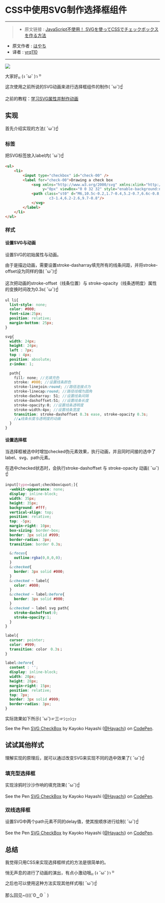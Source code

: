 # CSS中使用SVG制作选择框组件
***

>* 原文链接 : [JavaScript不使用！ SVGを使ってCSSでチェックボックスを作る方法](https://liginc.co.jp/315466)
* 原文作者 : [はやち](https://liginc.co.jp/member/member_detail?user=hayachi)
* 译者 : [yrq110](https://github.com/yrq110)

***

![](https://cdn.liginc.co.jp/wp-content/uploads/2016/12/14832784866283400_43-1310x874.jpg)


大家好₍₍ (ง ˘ω˘ )ว ⁾⁾

这次使用之前所说的SVG动画来进行选择框组件的制作( ˇωˇ)☝

之前的教程：[学习SVG属性并制作动画](https://github.com/yrq110/odds-and-ends/blob/master/%E5%AD%A6%E4%B9%A0SVG%E5%B1%9E%E6%80%A7%E5%B9%B6%E5%88%B6%E4%BD%9C%E5%8A%A8%E7%94%BB.md)

## 实现

首先介绍实现的方法( ˇωˇ)☝

### 标签

把SVG标签放入label内( ˇωˇ)☝

```html
<ul>
    <li>
        <input type="checkbox" id="check-00" />
        <label for="check-00">Drawing a check box
            <svg xmlns="http://www.w3.org/2000/svg" xmlns:xlink="http://www.w3.org/1999/xlink" x="0px"
                 y="0px" viewBox="0 0 32 32" style="enable-background:new 0 0 32 32;" xml:space="preserve">
            <path class="st0" d="M6,10.5c-0.2,1.7-0.4,5.2-0.7,6.6c-0.8,2.7-1.7,5.3-2.7,7.8c3.5-2,8.9-7.5,13.3-11.3c1.2-1,2.5-2.1,3.9-2.8
                    c3-1.4,6.2-2.6,9.7-0.8"/>
            </svg>
        </label>
    </li>
</ul>
```

### 样式
#### 设置SVG与动画

设置SVG的初始属性与动画。

由于是描边动画，需要设置stroke-dasharray填充所有的线条间距，并将stroke-offset设为同样的值( ˇωˇ)☝

这次把动画的stroke-offset（线条位置）与 stroke-opacity（线条透明度）属性的变换时间改为0.3s( ˇωˇ)☝

```scss
ul li{
  list-style: none;
  color: #000;
  font-size:25px;
  position: relative;
  margin-bottom: 25px;
}
 
svg{
  width: 24px;
  height: 24px;
  left : 7px;
  top : 4px;
  position: absolute;
  z-index: 1;
 
  path{
    fill: none; //无填充色
    stroke: #000; //设置线条颜色
    stroke-linejoin:round; //路径连接点为
    stroke-linecap:round; //路径线帽为圆角
    stroke-dasharray: 51; //设置线条间隔
    stroke-dashoffset:51; //设置线条长度
    stroke-opacity:0; //设置线条透明度
    stroke-width:4px; //设置线条宽度
    transition: stroke-dashoffset 0.3s ease, stroke-opacity 0.3s;
    //▲线条长度与透明度的动画
  }
}
```
#### 设置选择框

当选择框被选中时增加checked伪元素效果，执行动画，并且同时间接的选中了label、svg、path元素。

在选中checked状态时，会执行stroke-dashoffset 与 stroke-opacity 动画( ˇωˇ)☝

```scss
input[type=&quot;checkbox&quot;]{
  -webkit-appearance: none;
  display: inline-block;
  width: 35px;
  height: 35px;
  background: #fff;
  vertical-align: top;
  position: relative;
  top: -5px;
  margin-right: 10px;
  box-sizing: border-box;
  border: 3px solid #999;
  border-radius: 3px;
  transition: border 0.3s;
 
  &:focus{
    outline:rgba(0,0,0,0);
  }
  &:checked{
    border: 3px solid #000;
  }
  &:checked ~ label{
    color: #000;
  }
  &:checked ~ label:before{
    border: 3px solid #000;
  }
  &:checked ~ label svg path{
    stroke-dashoffset:0;
    stroke-opacity:1;
  }
}
 
label{
  cursor: pointer;
  color: #999;
  transition: color　0.3s；
}
 
label:before{
  content : '';
  display: inline-block;
  width: 28px;
  height: 28px;
  margin-right: 15px;
  position: relative;
  top: 7px;
  border: 3px solid #999;
  border-radius: 3px;
}
```

实际效果如下所示( ˘ω˘)☞三☞ｼｭｯｼｭｯ

<p data-height="265" data-theme-id="0" data-slug-hash="ZBYqyW" data-default-tab="css,result" data-user="Hayachi" data-embed-version="2" data-pen-title="SVG CheckBox" class="codepen">See the Pen <a href="http://codepen.io/Hayachi/pen/ZBYqyW/">SVG CheckBox</a> by Kayoko Hayashi (<a href="http://codepen.io/Hayachi">@Hayachi</a>) on <a href="http://codepen.io">CodePen</a>.</p>
<script async src="https://production-assets.codepen.io/assets/embed/ei.js"></script>

## 试试其他样式
理解实现的原理后，就可以通过改变SVG来实现不同的选中效果了( ˇωˇ)☝

### 填充型选择框
实现涂鸦时沙沙作响的填充效果( ˇωˇ)☝

<p data-height="265" data-theme-id="0" data-slug-hash="LbVLYr" data-default-tab="html,result" data-user="Hayachi" data-embed-version="2" data-pen-title="SVG CheckBox" class="codepen">See the Pen <a href="http://codepen.io/Hayachi/pen/LbVLYr/">SVG CheckBox</a> by Kayoko Hayashi (<a href="http://codepen.io/Hayachi">@Hayachi</a>) on <a href="http://codepen.io">CodePen</a>.</p>
<script async src="https://production-assets.codepen.io/assets/embed/ei.js"></script>

### 双线选择框
设置SVG中两个path元素不同的delay值，使其按顺序进行绘制( ˇωˇ)☝

<p data-height="265" data-theme-id="0" data-slug-hash="rWVzjP" data-default-tab="css,result" data-user="Hayachi" data-embed-version="2" data-pen-title="SVG CheckBox" class="codepen">See the Pen <a href="http://codepen.io/Hayachi/pen/rWVzjP/">SVG CheckBox</a> by Kayoko Hayashi (<a href="http://codepen.io/Hayachi">@Hayachi</a>) on <a href="http://codepen.io">CodePen</a>.</p>
<script async src="https://production-assets.codepen.io/assets/embed/ei.js"></script>

## 总结

我觉得只用CSS来实现选择框样式的方法是很简单的。

悄无声息的进行了动画的演出，有点小激动哦₍₍ (ง ˘ω˘ )ว ⁾⁾

之后也可以使用这种方法实现其他样式哦( ˇωˇ)☝

那么回见~((((´ʘ‿ʘ｀)
